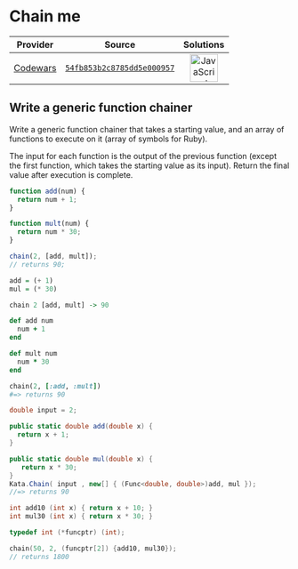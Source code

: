 [_metadata_:generated]: - "true"

# Chain me

<!-- INFO TABLE BEGIN -->

| Provider                                        | Source                                                                               | Solutions                                                                                                                                                    |
| :---------------------------------------------: | :----------------------------------------------------------------------------------: | :----------------------------------------------------------------------------------------------------------------------------------------------------------: |
| [Codewars](../../../docs/providers/Codewars.md) | [`54fb853b2c8785dd5e000957`](https://www.codewars.com/kata/54fb853b2c8785dd5e000957) | [<img src="https://res.cloudinary.com/rascaltwo/image/upload/v1631924076/javascript_ehszr7.svg" alt="JavaScript" title="JavaScript" width="50" />](solve.js) |

<!-- INFO TABLE END -->

## Write a generic function chainer

Write a generic function chainer that takes a starting value, and an array of functions to execute on it (array of symbols for Ruby).

The input for each function is the output of the previous function (except the first function, which takes the starting value as its input). Return the final value after execution is complete.

```javascript
function add(num) {
  return num + 1;
}

function mult(num) {
  return num * 30;
}

chain(2, [add, mult]);
// returns 90;
```
```haskell
add = (+ 1)
mul = (* 30)

chain 2 [add, mult] -> 90
```
```ruby
def add num
  num + 1
end

def mult num
  num * 30 
end

chain(2, [:add, :mult])
#=> returns 90
```
```csharp
double input = 2;

public static double add(double x) {
  return x + 1;
}

public static double mul(double x) {
   return x * 30;
}
Kata.Chain( input , new[] { (Func<double, double>)add, mul });
//=> returns 90
```

```c
int add10 (int x) { return x + 10; }
int mul30 (int x) { return x * 30; }

typedef int (*funcptr) (int);

chain(50, 2, (funcptr[2]) {add10, mul30});
// returns 1800
```
